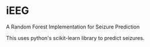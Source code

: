 # iEEG
A Random Forest Implementation for Seizure Prediction

This uses python's scikit-learn library to predict seizures.
